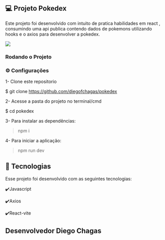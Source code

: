  ## 💻 Projeto Pokedex

Este projeto foi desenvolvido com intuito de pratica habilidades em react , consumindo uma api publica contendo dados de pokemons utilizando hooks e o axios para desenvolver a pokedex.

<img src="./src/assets/Captura de Tela 2023-03-01 às 11.30.33.png">


### Rodando o Projeto

### ⚙ Configurações 


1- Clone este repositorio

 $ git clone https://github.com/diegofchagas/pokedex

 2- Acesse a pasta do projeto no terminal/cmd

$ cd pokedex

3- Para instalar as dependências:
> npm i

4- Para iniciar a aplicação:
> npm run dev


 ## :rocket: Tecnologias

Esse projeto foi desenvolvido com as seguintes tecnologias:

✔️Javascript

✔️Axios

✔️React-vite




## Desenvolvedor Diego Chagas